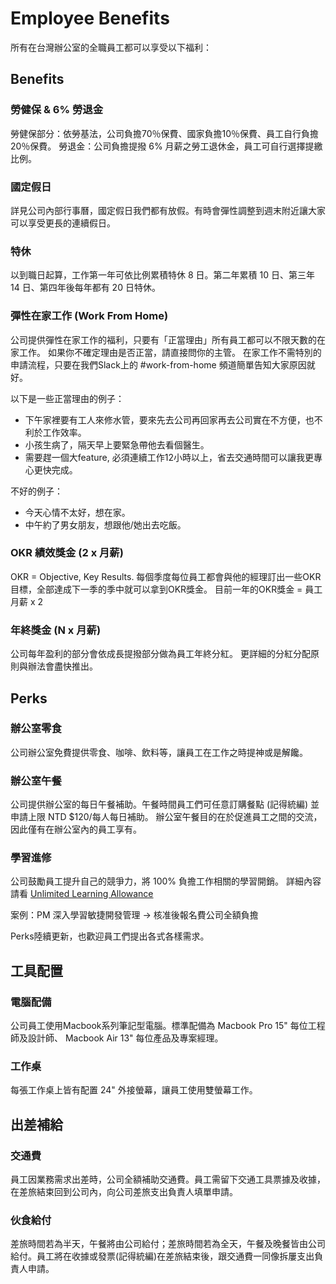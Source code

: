 # Employee Benefits
所有在台灣辦公室的全職員工都可以享受以下福利：


## Benefits

### 勞健保 & 6% 勞退金
勞健保部分：依勞基法，公司負擔70％保費、國家負擔10％保費、員工自行負擔20％保費。
勞退金：公司負擔提撥 6% 月薪之勞工退休金，員工可自行選擇提繳比例。

### 國定假日
詳見公司內部行事曆，國定假日我們都有放假。有時會彈性調整到週末附近讓大家可以享受更長的連續假日。

### 特休
以到職日起算，工作第一年可依比例累積特休 8 日。第二年累積 10 日、第三年 14 日、第四年後每年都有 20 日特休。

### 彈性在家工作 (Work From Home)
公司提供彈性在家工作的福利，只要有「正當理由」所有員工都可以不限天數的在家工作。
如果你不確定理由是否正當，請直接問你的主管。
在家工作不需特別的申請流程，只要在我們Slack上的 #work-from-home 頻道簡單告知大家原因就好。

以下是一些正當理由的例子：
- 下午家裡要有工人來修水管，要來先去公司再回家再去公司實在不方便，也不利於工作效率。
- 小孩生病了，隔天早上要緊急帶他去看個醫生。
- 需要趕一個大feature, 必須連續工作12小時以上，省去交通時間可以讓我更專心更快完成。

不好的例子：
- 今天心情不太好，想在家。
- 中午約了男女朋友，想跟他/她出去吃飯。

### OKR 績效獎金 (2 x 月薪)
OKR = Objective, Key Results.
每個季度每位員工都會與他的經理訂出一些OKR目標，全部達成下一季的季中就可以拿到OKR獎金。
目前一年的OKR獎金 = 員工月薪 x 2

### 年終獎金 (N x 月薪)
公司每年盈利的部分會依成長提撥部分做為員工年終分紅。
更詳細的分紅分配原則與辦法會盡快推出。


## Perks

### 辦公室零食
公司辦公室免費提供零食、咖啡、飲料等，讓員工在工作之時提神或是解饞。

### 辦公室午餐
公司提供辦公室的每日午餐補助。午餐時間員工們可任意訂購餐點 (記得統編) 並申請上限 NTD $120/每人每日補助。
辦公室午餐目的在於促進員工之間的交流，因此僅有在辦公室內的員工享有。

### 學習進修
公司鼓勵員工提升自己的競爭力，將 100% 負擔工作相關的學習開銷。
詳細內容請看 [Unlimited Learning Allowance](https://github.com/MVPFastlane/handbook/blob/master/unlimited-learning.md)

案例：PM 深入學習敏捷開發管理 -> 核准後報名費公司全額負擔

Perks陸續更新，也歡迎員工們提出各式各樣需求。


## 工具配置

### 電腦配備
公司員工使用Macbook系列筆記型電腦。標準配備為 Macbook Pro 15" 每位工程師及設計師、 Macbook Air 13" 每位產品及專案經理。

### 工作桌
每張工作桌上皆有配置 24" 外接螢幕，讓員工使用雙螢幕工作。


## 出差補給

### 交通費
員工因業務需求出差時，公司全額補助交通費。員工需留下交通工具票據及收據，在差旅結束回到公司內，向公司差旅支出負責人填單申請。

### 伙食給付
差旅時間若為半天，午餐將由公司給付；差旅時間若為全天，午餐及晚餐皆由公司給付。員工將在收據或發票(記得統編)在差旅結束後，跟交通費一同像拆屢支出負責人申請。


